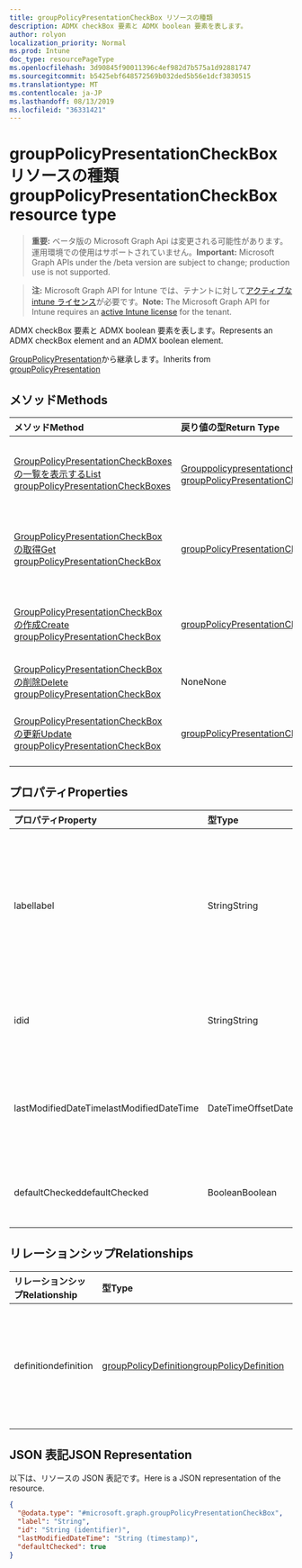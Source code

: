 ```yaml
---
title: groupPolicyPresentationCheckBox リソースの種類
description: ADMX checkBox 要素と ADMX boolean 要素を表します。
author: rolyon
localization_priority: Normal
ms.prod: Intune
doc_type: resourcePageType
ms.openlocfilehash: 3d90845f90011396c4ef982d7b575a1d92881747
ms.sourcegitcommit: b5425ebf648572569b032ded5b56e1dcf3830515
ms.translationtype: MT
ms.contentlocale: ja-JP
ms.lasthandoff: 08/13/2019
ms.locfileid: "36331421"
---
```

# <a name="grouppolicypresentationcheckbox-resource-type"></a><span data-ttu-id="baa2d-103">groupPolicyPresentationCheckBox リソースの種類</span><span class="sxs-lookup"><span data-stu-id="baa2d-103">groupPolicyPresentationCheckBox resource type</span></span>

> <span data-ttu-id="baa2d-104">**重要:** ベータ版の Microsoft Graph Api は変更される可能性があります。運用環境での使用はサポートされていません。</span><span class="sxs-lookup"><span data-stu-id="baa2d-104">**Important:** Microsoft Graph APIs under the /beta version are subject to change; production use is not supported.</span></span>

> <span data-ttu-id="baa2d-105">**注:** Microsoft Graph API for Intune では、テナントに対して[アクティブな intune ライセンス](https://go.microsoft.com/fwlink/?linkid=839381)が必要です。</span><span class="sxs-lookup"><span data-stu-id="baa2d-105">**Note:** The Microsoft Graph API for Intune requires an [active Intune license](https://go.microsoft.com/fwlink/?linkid=839381) for the tenant.</span></span>

<span data-ttu-id="baa2d-106">ADMX checkBox 要素と ADMX boolean 要素を表します。</span><span class="sxs-lookup"><span data-stu-id="baa2d-106">Represents an ADMX checkBox element and an ADMX boolean element.</span></span>


<span data-ttu-id="baa2d-107">[GroupPolicyPresentation](../resources/intune-grouppolicy-grouppolicypresentation.md)から継承します。</span><span class="sxs-lookup"><span data-stu-id="baa2d-107">Inherits from [groupPolicyPresentation](../resources/intune-grouppolicy-grouppolicypresentation.md)</span></span>

## <a name="methods"></a><span data-ttu-id="baa2d-108">メソッド</span><span class="sxs-lookup"><span data-stu-id="baa2d-108">Methods</span></span>
|<span data-ttu-id="baa2d-109">メソッド</span><span class="sxs-lookup"><span data-stu-id="baa2d-109">Method</span></span>|<span data-ttu-id="baa2d-110">戻り値の型</span><span class="sxs-lookup"><span data-stu-id="baa2d-110">Return Type</span></span>|<span data-ttu-id="baa2d-111">説明</span><span class="sxs-lookup"><span data-stu-id="baa2d-111">Description</span></span>|
|:---|:---|:---|
|[<span data-ttu-id="baa2d-112">GroupPolicyPresentationCheckBoxes の一覧を表示する</span><span class="sxs-lookup"><span data-stu-id="baa2d-112">List groupPolicyPresentationCheckBoxes</span></span>](../api/intune-grouppolicy-grouppolicypresentationcheckbox-list.md)|<span data-ttu-id="baa2d-113">[Grouppolicypresentationcheckbox](../resources/intune-grouppolicy-grouppolicypresentationcheckbox.md)コレクション</span><span class="sxs-lookup"><span data-stu-id="baa2d-113">[groupPolicyPresentationCheckBox](../resources/intune-grouppolicy-grouppolicypresentationcheckbox.md) collection</span></span>|<span data-ttu-id="baa2d-114">[Grouppolicypresentationcheckbox](../resources/intune-grouppolicy-grouppolicypresentationcheckbox.md)オブジェクトのプロパティとリレーションシップをリストします。</span><span class="sxs-lookup"><span data-stu-id="baa2d-114">List properties and relationships of the [groupPolicyPresentationCheckBox](../resources/intune-grouppolicy-grouppolicypresentationcheckbox.md) objects.</span></span>|
|[<span data-ttu-id="baa2d-115">GroupPolicyPresentationCheckBox の取得</span><span class="sxs-lookup"><span data-stu-id="baa2d-115">Get groupPolicyPresentationCheckBox</span></span>](../api/intune-grouppolicy-grouppolicypresentationcheckbox-get.md)|[<span data-ttu-id="baa2d-116">groupPolicyPresentationCheckBox</span><span class="sxs-lookup"><span data-stu-id="baa2d-116">groupPolicyPresentationCheckBox</span></span>](../resources/intune-grouppolicy-grouppolicypresentationcheckbox.md)|<span data-ttu-id="baa2d-117">[Grouppolicypresentationcheckbox](../resources/intune-grouppolicy-grouppolicypresentationcheckbox.md)オブジェクトのプロパティとリレーションシップを読み取ります。</span><span class="sxs-lookup"><span data-stu-id="baa2d-117">Read properties and relationships of the [groupPolicyPresentationCheckBox](../resources/intune-grouppolicy-grouppolicypresentationcheckbox.md) object.</span></span>|
|[<span data-ttu-id="baa2d-118">GroupPolicyPresentationCheckBox の作成</span><span class="sxs-lookup"><span data-stu-id="baa2d-118">Create groupPolicyPresentationCheckBox</span></span>](../api/intune-grouppolicy-grouppolicypresentationcheckbox-create.md)|[<span data-ttu-id="baa2d-119">groupPolicyPresentationCheckBox</span><span class="sxs-lookup"><span data-stu-id="baa2d-119">groupPolicyPresentationCheckBox</span></span>](../resources/intune-grouppolicy-grouppolicypresentationcheckbox.md)|<span data-ttu-id="baa2d-120">新しい[Grouppolicypresentationcheckbox](../resources/intune-grouppolicy-grouppolicypresentationcheckbox.md)オブジェクトを作成します。</span><span class="sxs-lookup"><span data-stu-id="baa2d-120">Create a new [groupPolicyPresentationCheckBox](../resources/intune-grouppolicy-grouppolicypresentationcheckbox.md) object.</span></span>|
|[<span data-ttu-id="baa2d-121">GroupPolicyPresentationCheckBox の削除</span><span class="sxs-lookup"><span data-stu-id="baa2d-121">Delete groupPolicyPresentationCheckBox</span></span>](../api/intune-grouppolicy-grouppolicypresentationcheckbox-delete.md)|<span data-ttu-id="baa2d-122">None</span><span class="sxs-lookup"><span data-stu-id="baa2d-122">None</span></span>|<span data-ttu-id="baa2d-123">[Grouppolicypresentationcheckbox](../resources/intune-grouppolicy-grouppolicypresentationcheckbox.md)を削除します。</span><span class="sxs-lookup"><span data-stu-id="baa2d-123">Deletes a [groupPolicyPresentationCheckBox](../resources/intune-grouppolicy-grouppolicypresentationcheckbox.md).</span></span>|
|[<span data-ttu-id="baa2d-124">GroupPolicyPresentationCheckBox の更新</span><span class="sxs-lookup"><span data-stu-id="baa2d-124">Update groupPolicyPresentationCheckBox</span></span>](../api/intune-grouppolicy-grouppolicypresentationcheckbox-update.md)|[<span data-ttu-id="baa2d-125">groupPolicyPresentationCheckBox</span><span class="sxs-lookup"><span data-stu-id="baa2d-125">groupPolicyPresentationCheckBox</span></span>](../resources/intune-grouppolicy-grouppolicypresentationcheckbox.md)|<span data-ttu-id="baa2d-126">[Grouppolicypresentationcheckbox](../resources/intune-grouppolicy-grouppolicypresentationcheckbox.md)オブジェクトのプロパティを更新します。</span><span class="sxs-lookup"><span data-stu-id="baa2d-126">Update the properties of a [groupPolicyPresentationCheckBox](../resources/intune-grouppolicy-grouppolicypresentationcheckbox.md) object.</span></span>|

## <a name="properties"></a><span data-ttu-id="baa2d-127">プロパティ</span><span class="sxs-lookup"><span data-stu-id="baa2d-127">Properties</span></span>
|<span data-ttu-id="baa2d-128">プロパティ</span><span class="sxs-lookup"><span data-stu-id="baa2d-128">Property</span></span>|<span data-ttu-id="baa2d-129">型</span><span class="sxs-lookup"><span data-stu-id="baa2d-129">Type</span></span>|<span data-ttu-id="baa2d-130">説明</span><span class="sxs-lookup"><span data-stu-id="baa2d-130">Description</span></span>|
|:---|:---|:---|
|<span data-ttu-id="baa2d-131">label</span><span class="sxs-lookup"><span data-stu-id="baa2d-131">label</span></span>|<span data-ttu-id="baa2d-132">String</span><span class="sxs-lookup"><span data-stu-id="baa2d-132">String</span></span>|<span data-ttu-id="baa2d-133">任意のプレゼンテーションエンティティのローカライズされたテキストラベル。</span><span class="sxs-lookup"><span data-stu-id="baa2d-133">Localized text label for any presentation entity.</span></span> <span data-ttu-id="baa2d-134">既定値は空白です。</span><span class="sxs-lookup"><span data-stu-id="baa2d-134">The default value is empty.</span></span> <span data-ttu-id="baa2d-135">[GroupPolicyPresentation](../resources/intune-grouppolicy-grouppolicypresentation.md)から継承します。</span><span class="sxs-lookup"><span data-stu-id="baa2d-135">Inherited from [groupPolicyPresentation](../resources/intune-grouppolicy-grouppolicypresentation.md)</span></span>|
|<span data-ttu-id="baa2d-136">id</span><span class="sxs-lookup"><span data-stu-id="baa2d-136">id</span></span>|<span data-ttu-id="baa2d-137">String</span><span class="sxs-lookup"><span data-stu-id="baa2d-137">String</span></span>|<span data-ttu-id="baa2d-138">エンティティのキー。</span><span class="sxs-lookup"><span data-stu-id="baa2d-138">Key of the entity.</span></span> <span data-ttu-id="baa2d-139">[GroupPolicyPresentation](../resources/intune-grouppolicy-grouppolicypresentation.md)から継承します。</span><span class="sxs-lookup"><span data-stu-id="baa2d-139">Inherited from [groupPolicyPresentation](../resources/intune-grouppolicy-grouppolicypresentation.md)</span></span>|
|<span data-ttu-id="baa2d-140">lastModifiedDateTime</span><span class="sxs-lookup"><span data-stu-id="baa2d-140">lastModifiedDateTime</span></span>|<span data-ttu-id="baa2d-141">DateTimeOffset</span><span class="sxs-lookup"><span data-stu-id="baa2d-141">DateTimeOffset</span></span>|<span data-ttu-id="baa2d-142">エンティティが最後に変更された日付と時刻。</span><span class="sxs-lookup"><span data-stu-id="baa2d-142">The date and time the entity was last modified.</span></span> <span data-ttu-id="baa2d-143">[GroupPolicyPresentation](../resources/intune-grouppolicy-grouppolicypresentation.md)から継承します。</span><span class="sxs-lookup"><span data-stu-id="baa2d-143">Inherited from [groupPolicyPresentation](../resources/intune-grouppolicy-grouppolicypresentation.md)</span></span>|
|<span data-ttu-id="baa2d-144">defaultChecked</span><span class="sxs-lookup"><span data-stu-id="baa2d-144">defaultChecked</span></span>|<span data-ttu-id="baa2d-145">Boolean</span><span class="sxs-lookup"><span data-stu-id="baa2d-145">Boolean</span></span>|<span data-ttu-id="baa2d-146">チェックボックスの既定値。</span><span class="sxs-lookup"><span data-stu-id="baa2d-146">Default value for the check box.</span></span> <span data-ttu-id="baa2d-147">既定値は false です。</span><span class="sxs-lookup"><span data-stu-id="baa2d-147">The default value is false.</span></span>|

## <a name="relationships"></a><span data-ttu-id="baa2d-148">リレーションシップ</span><span class="sxs-lookup"><span data-stu-id="baa2d-148">Relationships</span></span>
|<span data-ttu-id="baa2d-149">リレーションシップ</span><span class="sxs-lookup"><span data-stu-id="baa2d-149">Relationship</span></span>|<span data-ttu-id="baa2d-150">型</span><span class="sxs-lookup"><span data-stu-id="baa2d-150">Type</span></span>|<span data-ttu-id="baa2d-151">説明</span><span class="sxs-lookup"><span data-stu-id="baa2d-151">Description</span></span>|
|:---|:---|:---|
|<span data-ttu-id="baa2d-152">definition</span><span class="sxs-lookup"><span data-stu-id="baa2d-152">definition</span></span>|[<span data-ttu-id="baa2d-153">groupPolicyDefinition</span><span class="sxs-lookup"><span data-stu-id="baa2d-153">groupPolicyDefinition</span></span>](../resources/intune-grouppolicy-grouppolicydefinition.md)|<span data-ttu-id="baa2d-154">プレゼンテーションに関連付けられたグループポリシーの定義。</span><span class="sxs-lookup"><span data-stu-id="baa2d-154">The group policy definition associated with the presentation.</span></span> <span data-ttu-id="baa2d-155">[GroupPolicyPresentation](../resources/intune-grouppolicy-grouppolicypresentation.md)から継承します。</span><span class="sxs-lookup"><span data-stu-id="baa2d-155">Inherited from [groupPolicyPresentation](../resources/intune-grouppolicy-grouppolicypresentation.md)</span></span>|

## <a name="json-representation"></a><span data-ttu-id="baa2d-156">JSON 表記</span><span class="sxs-lookup"><span data-stu-id="baa2d-156">JSON Representation</span></span>
<span data-ttu-id="baa2d-157">以下は、リソースの JSON 表記です。</span><span class="sxs-lookup"><span data-stu-id="baa2d-157">Here is a JSON representation of the resource.</span></span>
<!-- {
  "blockType": "resource",
  "keyProperty": "id",
  "@odata.type": "microsoft.graph.groupPolicyPresentationCheckBox"
}
-->
``` json
{
  "@odata.type": "#microsoft.graph.groupPolicyPresentationCheckBox",
  "label": "String",
  "id": "String (identifier)",
  "lastModifiedDateTime": "String (timestamp)",
  "defaultChecked": true
}
```



